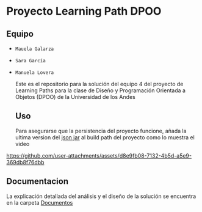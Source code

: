 # Proyecto Learning Path DPOO
## Equipo
- `Mauela Galarza`
- `Sara García`
- `Manuela Lovera`

  Este es el repositorio para la solución del equipo 4 del proyecto de Learning Paths para la clase de Diseño y Programación Orientada a Objetos (DPOO) de la Universidad de los Andes

  ## Uso
  Para asegurarse que la persistencia del proyecto funcione, añada la ultima version del [json jar](https://mavenlibs.com/jar/file/org.json/json) al build path del proyecto como lo muestra el video


https://github.com/user-attachments/assets/d8e9fb08-7132-4b5d-a5e9-369db8f76dbb


## Documentacion
La explicación detallada del análisis y el diseño de la solución se encuentra en la carpeta [Documentos](https://github.com/Learning-path-para-sobrevivir-dpo/DPO-P1-LearningPaths/tree/master/Documentos)
